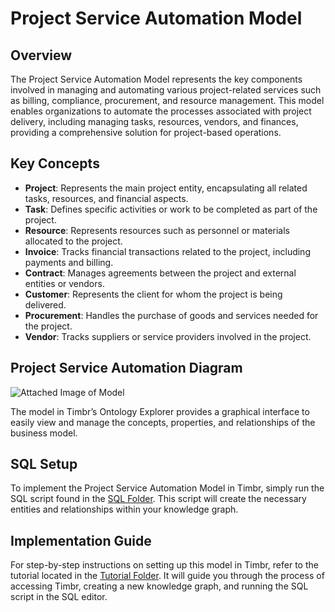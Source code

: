 # Project Service Automation Model

## Overview
The Project Service Automation Model represents the key components involved in managing and automating various project-related services such as billing, compliance, procurement, and resource management. This model enables organizations to automate the processes associated with project delivery, including managing tasks, resources, vendors, and finances, providing a comprehensive solution for project-based operations.

## Key Concepts
- **Project**: Represents the main project entity, encapsulating all related tasks, resources, and financial aspects.
- **Task**: Defines specific activities or work to be completed as part of the project.
- **Resource**: Represents resources such as personnel or materials allocated to the project.
- **Invoice**: Tracks financial transactions related to the project, including payments and billing.
- **Contract**: Manages agreements between the project and external entities or vendors.
- **Customer**: Represents the client for whom the project is being delivered.
- **Procurement**: Handles the purchase of goods and services needed for the project.
- **Vendor**: Tracks suppliers or service providers involved in the project.

## Project Service Automation Diagram

![Attached Image of Model](path/to/image.png)

The model in Timbr’s Ontology Explorer provides a graphical interface to easily view and manage the concepts, properties, and relationships of the business model.

## SQL Setup
To implement the Project Service Automation Model in Timbr, simply run the SQL script found in the [SQL Folder](./sql). This script will create the necessary entities and relationships within your knowledge graph.

## Implementation Guide
For step-by-step instructions on setting up this model in Timbr, refer to the tutorial located in the [Tutorial Folder](./tutorial). It will guide you through the process of accessing Timbr, creating a new knowledge graph, and running the SQL script in the SQL editor.
